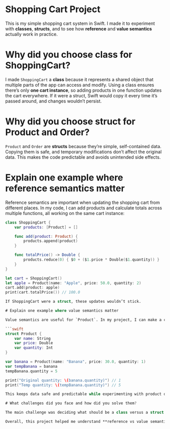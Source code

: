 # Shopping Cart Project

This is my simple shopping cart system in Swift. I made it to experiment with **classes**, **structs**, and to see how **reference** and **value semantics** actually work in practice.  

# Why did you choose class for ShoppingCart?

I made `ShoppingCart` a **class** because it represents a shared object that multiple parts of the app can access and modify. Using a class ensures there’s only **one cart instance**, so adding products in one function updates the cart everywhere. If it were a struct, Swift would copy it every time it’s passed around, and changes wouldn’t persist.  

# Why did you choose struct for Product and Order?

`Product` and `Order` are **structs** because they’re simple, self-contained data. Copying them is safe, and temporary modifications don’t affect the original data. This makes the code predictable and avoids unintended side effects.  

# Explain one example where reference semantics matter

Reference semantics are important when updating the shopping cart from different places. In my code, I can add products and calculate totals across multiple functions, all working on the same cart instance:  

```swift
class ShoppingCart {
    var products: [Product] = []

    func add(product: Product) {
        products.append(product)
    }

    func totalPrice() -> Double {
        products.reduce(0) { $0 + ($1.price * Double($1.quantity)) }
    }
}

let cart = ShoppingCart()
let apple = Product(name: "Apple", price: 50.0, quantity: 2)
cart.add(product: apple)
print(cart.totalPrice()) // 100.0

If ShoppingCart were a struct, these updates wouldn’t stick.

# Explain one example where value semantics matter

Value semantics are useful for `Product`. In my project, I can make a copy of a product to adjust quantity or options without affecting the original catalog:

```swift
struct Product {
    var name: String
    var price: Double
    var quantity: Int
}

var banana = Product(name: "Banana", price: 30.0, quantity: 1)
var tempBanana = banana
tempBanana.quantity = 5

print("Original quantity: \(banana.quantity)") // 1
print("Temp quantity: \(tempBanana.quantity)") // 5

This keeps data safe and predictable while experimenting with product options.

# What challenges did you face and how did you solve them?

The main challenge was deciding what should be a class versus a struct. Initially, I made everything structs, but updates to the cart didn’t persist. Switching `ShoppingCart` to a class solved this. Another tricky part was keeping the total price accurate after adding or removing items. I fixed this by using a **computed property** for total price that recalculates automatically whenever products change.

Overall, this project helped me understand **reference vs value semantics** in Swift and when to use a class or struct. Plus, it was fun to see a small shop working in code!
